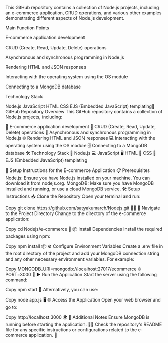 This GitHub repository contains a collection of Node.js projects, including
an e-commerce application, CRUD operations, and various other examples demonstrating different aspects of Node.js development.

Main Function Points

E-commerce application development

CRUD (Create, Read, Update, Delete) operations

Asynchronous and synchronous programming in Node.js

Rendering HTML and JSON responses

Interacting with the operating system using the OS module

Connecting to a MongoDB database

Technology Stack

Node.js
JavaScript
HTML
CSS
EJS (Embedded JavaScript) templating📁 GitHub Repository Overview
This GitHub repository contains a collection of Node.js projects, including:

🛒 E-commerce application development
📝 CRUD (Create, Read, Update, Delete) operations
🔄 Asynchronous and synchronous programming in Node.js
🌐 Rendering HTML and JSON responses
💻 Interacting with the operating system using the OS module
🗄️ Connecting to a MongoDB database
🛠️ Technology Stack
🚀 Node.js
💻 JavaScript
🖥️ HTML
🎨 CSS
📜 EJS (Embedded JavaScript) templating



🚀 Setup Instructions for the E-commerce Application
📋 Prerequisites
Node.js: Ensure you have Node.js installed on your machine. You can download it from nodejs.org.
MongoDB: Make sure you have MongoDB installed and running, or use a cloud MongoDB service.
🛠️ Setup Instructions
📥 Clone the Repository
Open your terminal and run:

Copy
git clone https://github.com/satyakumarch/Nodejs.git 🐱‍💻
📂 Navigate to the Project Directory
Change to the directory of the e-commerce application:

Copy
cd Nodejs/e-commerce 📁
📦 Install Dependencies
Install the required packages using npm:

Copy
npm install 📦
⚙️ Configure Environment Variables
Create a .env file in the root directory of the project and add your MongoDB connection string and any other necessary environment variables. For example:

Copy
MONGODB_URI=mongodb://localhost:27017/ecommerce 🌐
PORT=3000 🔌
▶️ Run the Application
Start the server using the following command:

Copy
npm start 🚀
Alternatively, you can use:

Copy
node app.js 🖥️
🌐 Access the Application
Open your web browser and go to:

Copy
http://localhost:3000 🌍
📌 Additional Notes
Ensure MongoDB is running before starting the application. 🏃‍♂️
Check the repository's README file for any specific instructions or configurations related to the e-commerce application. 📖
